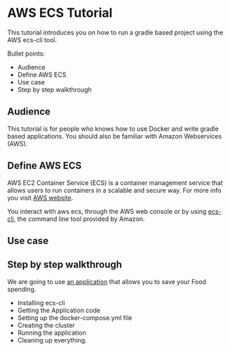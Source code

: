 # AWS ECS Tutorial
This tutorial introduces you on how to run a gradle based project using the AWS ecs-cli tool.

Bullet points:
* Audience
* Define AWS ECS
* Use case
* Step by step walkthrough 

## Audience
This tutorial is for people who knows how to use Docker and write gradle based applications.
You should also be familiar with Amazon Webservices (AWS).

## Define AWS ECS
AWS EC2 Container Service (ECS) is a container management service that allows users to run containers in a scalable and secure way. For more info you visit [AWS website](https://aws.amazon.com/ecs/).

You interact with aws ecs, through the AWS web console or by using [ecs-cli](http://docs.aws.amazon.com/AmazonECS/latest/developerguide/ECS_CLI.html), the command line tool provided by Amazon.

## Use case


## Step by step walkthrough

We are going to use [an application](http://fuse-mars.github.io/spring-akka-command/) that allows you to save your Food spending.

* Installing ecs-cli
* Getting the Application code
* Setting up the docker-compose.yml file
* Creating the cluster
* Running the application
* Cleaning up everything.



